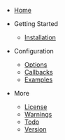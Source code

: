 - [Home](/#/?id=scrambling-letters)

- Getting Started

  - [Installation](installation/)

- Configuration

  - [Options](configuration/options.md)
  - [Callbacks](configuration/callbacks.md)
  - [Examples](configuration/example.md)

- More

  - [License](more/license.md)
  - [Warnings](more/warnings.md)
  - [Todo](more/todo.md)
  - [Version](more/version.md)
